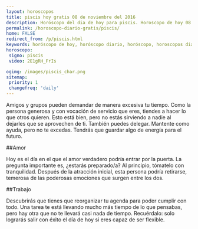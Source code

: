 ```yaml
---
layout: horoscopos
title: piscis hoy gratis 08 de noviembre del 2016 
description: Horóscopo del dia de hoy para piscis. Horoscopo de hoy 08 de noviembre del 2016. Las predicciones de amor, trabajo, vida personal gratis.
permalink: /horoscopo-diario-gratis/piscis/
home: FALSE
redirect_from: /p/piscis.html
keywords: horóscopo de hoy, horóscopo diario, horóscopo, horoscopos diarios gratis del dia de hoy, horóscopo diario gratis,horóscopo 2016, horóscopo esperanza gracia, horoscopo piscis hoy, horoscop, horóscopos gratis, horoscopo piscis, horoscopo piscis 2016, Tarot, Astrologia, Zodíaco, piscis, horoscopo gratis
horoscopo:
 signo: piscis
 video: 2E1gRH_FrIs

ogimg: /images/piscis_char.png
sitemap:
 priority: 1
 changefreq: 'daily'
---
```



Amigos y grupos pueden demandar de manera excesiva tu tiempo. Como la persona generosa y con vocación de servicio que eres, tiendes a hacer lo que otros quieren. Esto está bien, pero no estás sirviendo a nadie al dejarles que se aprovechen de ti. También puedes delegar. Mantente como ayuda, pero no te excedas. Tendrás que guardar algo de energía para el futuro.

##Amor

Hoy es el día en el que el amor verdadero podría entrar por la puerta. La pregunta importante es, ¿estarás preparado/a? Al principio, tómatelo con tranquilidad. Después de la atracción inicial, esta persona podría retirarse, temerosa de las poderosas emociones que surgen entre los dos.

##Trabajo

Descubrirás que tienes que reorganizar tu agenda para poder cumplir con todo. Una tarea te está llevando mucho más tiempo de lo que pensabas, pero hay otra que no te llevará casi nada de tiempo. Recuérdalo: solo lograrás salir con éxito el día de hoy si eres capaz de ser flexible.